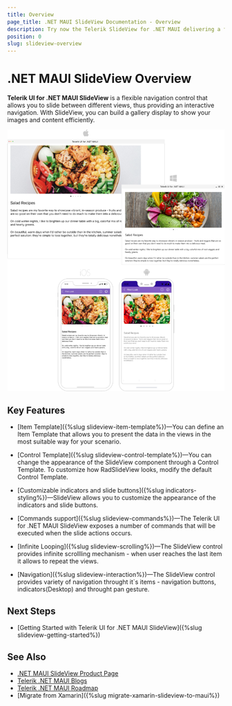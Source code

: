 ```yaml
---
title: Overview
page_title: .NET MAUI SlideView Documentation - Overview
description: Try now the Telerik SlideView for .NET MAUI delivering a flexible navigation between different views, convenient item templates, and UI virtualization.
position: 0
slug: slideview-overview
---
```


# .NET MAUI SlideView Overview

**Telerik UI for .NET MAUI SlideView** is a flexible navigation control that allows you to slide between different views, thus providing an interactive navigation. With SlideView, you can build a gallery display to show your images and content efficiently.

![.NET MAUI SlideView Overview](images/slideview-overview.png)

## Key Features

* [Item Template]({%slug slideview-item-template%})&mdash;You can define an Item Template that allows you to present the data in the views in the most suitable way for your scenario.

* [Control Template]({%slug slideview-control-template%})&mdash;You can change the appearance of the SlideView component through a Control Template. To customize how RadSlideView looks, modify the default Control Template.

* [Customizable indicators and slide buttons]({%slug indicators-styling%})&mdash;SlideView allows you to customize the appearance of the indicators and slide buttons.

* [Commands support]({%slug slideview-commands%})&mdash;The Telerik UI for .NET MAUI SlideView exposes a number of commands that will be executed when the slide actions occurs.

* [Infinite Looping]({%slug slideview-scrolling%})&mdash;The SlideView control provides infinite scrollling mechanism - when user reaches the last item it allows to repeat the views.

* [Navigation]({%slug slideview-interaction%})&mdash;The SlideView control provides variety of navigation throught it`s items - navigation buttons, indicators(Desktop) and throught pan gesture.

## Next Steps

- [Getting Started with Telerik UI for .NET MAUI SlideView]({%slug slideview-getting-started%})

## See Also

- [.NET MAUI SlideView Product Page](https://www.telerik.com/maui-ui/slideview)
- [Telerik .NET MAUI Blogs](https://www.telerik.com/forums/maui?tagId=2058)
- [Telerik .NET MAUI Roadmap](https://www.telerik.com/support/whats-new/maui-ui/roadmap)
- [Migrate from Xamarin]({%slug migrate-xamarin-slideview-to-maui%})
